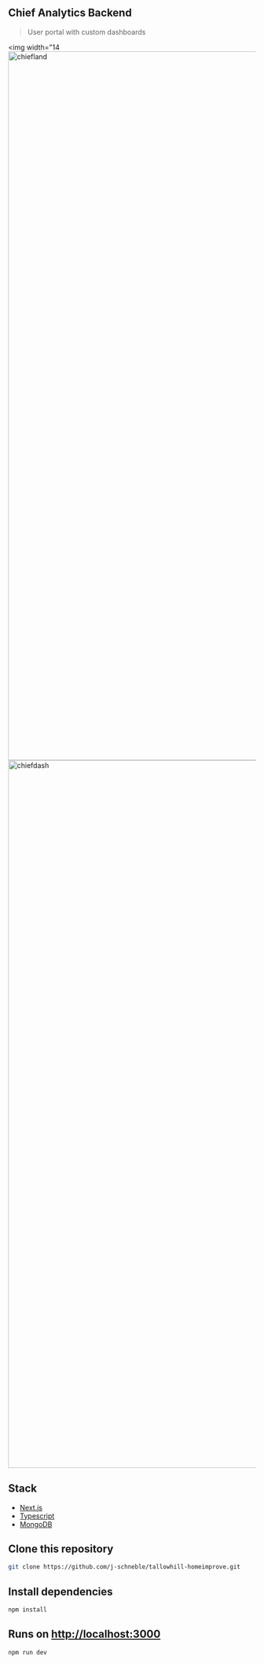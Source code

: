 ## Chief Analytics Backend
>User portal with custom dashboards


<img width="14<img width="1440" alt="chiefland" src="https://github.com/j-schneble/chief-backend/assets/60337134/20773459-65e0-4bd9-b7cc-5da3d1275028">
<img width="1438" alt="chiefdash" src="https://github.com/j-schneble/chief-backend/assets/60337134/513fc88e-86b6-4a9b-8194-06c90ae72812">



## Stack
- [Next.js ](https://nextjs.org/docs)
- [Typescript](https://nextjs.org/docs/pages/building-your-application/configuring/typescript)
- [MongoDB](https://www.mongodb.com/)


## Clone this repository
```bash
git clone https://github.com/j-schneble/tallowhill-homeimprove.git
```

## Install dependencies
```bash
npm install
```
## Runs on [http://localhost:3000](http://localhost:3000)
```bash
npm run dev
```

